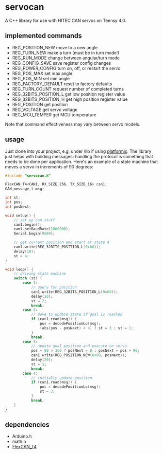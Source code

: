 # servocan
A C++ library for use with HITEC CAN servos on Teensy 4.0.

## implemented commands
*   REG_POSITION_NEW            move to a new angle
*   REG_TURN_NEW                make a turn (must be in turn mode!)
*   REG_RUN_MODE                change between angular/turn mode
*   REG_CONFIG_SAVE             save register config changes
*   REG_POWER_CONFIG            turn on, off, or restart the servo
*   REG_POS_MAX                 set max angle
*   REG_POS_MIN                 set min angle
*   REG_FACTORY_DEFAULT         reset to factory defaults
*   REG_TURN_COUNT              request number of completed turns
*   REG_32BITS_POSITION_L       get low position register value
*   REG_32BITS_POSITION_H       get high position register value
*   REG_POSITION                get position 
*   REG_VOLTAGE                 get servo voltage 
*   REG_MCU_TEMPER              get MCU temperature 

Note that command effectiveness may vary between servo models.

## usage
Just clone into your project, e.g, under /lib if using [platformio](https://platformio.org/). The library just helps with building messages; handling the protocol is something that needs to be done per application. Here's an example of a state machine that moves a servo in increments of 90 degrees:
```c
#include "servocan.h"

FlexCAN_T4<CAN1, RX_SIZE_256, TX_SIZE_16> can1;
CAN_message_t msg;

int st;
int pos;
int posNext;

void setup() {
    // set up can stuff
    can1.begin();
    can1.setBaudRate(1000000);
    Serial.begin(9600); 

    // get current position and start at state 4
    can1.write(REG_32BITS_POSITION_L(0x00));
    delay(10);
    st = 4;
}

void loop() {
    // driving state machine
    switch (st) {
        case 1:
            // query for position
            can1.write(REG_32BITS_POSITION_L(0x00));
            delay(20);
            st = 2;
            break;
        case 2:
            // move to update state if goal is reached
            if (can1.read(msg)) {
                pos = decodePositionLo(msg);
                (abs(pos - posNext) < 4) ? st = 3 : st = 1;
            }
            break;
        case 3:
            // update goal position and execute on servo
            pos + 90 > 360 ? posNext = 0 : posNext = pos + 90;
            can1.write(REG_POSITION_NEW(0x00, posNext));
            delay(20);
            st = 1;
            break;
        case 4:
            // initially update position
            if (can1.read(msg)) {
                pos = decodePositionLo(msg);
                st = 3;
            }
            break;
    }
}
```

## dependencies
*   Arduino.h 
*   math.h
*   [FlexCAN_T4](https://github.com/tonton81/FlexCAN_T4/)

